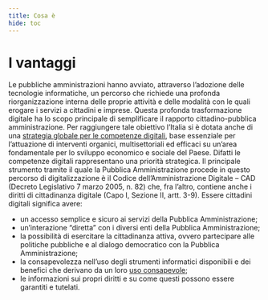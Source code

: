 ```yaml
---
title: Cosa è
hide: toc
---
```


# I vantaggi

Le pubbliche amministrazioni hanno avviato, attraverso l’adozione delle tecnologie informatiche,
un percorso che richiede una profonda riorganizzazione interna delle proprie attività e delle
modalità con le quali erogare i servizi a cittadini e imprese. Questa profonda trasformazione
digitale ha lo scopo principale di semplificare il rapporto cittadino-pubblica amministrazione.
Per raggiungere tale obiettivo l’Italia si è dotata anche di una [strategia globale per le competenze digitali](https://innovazione.gov.it/strategia-nazionale-per-le-competenze-digitali/), base essenziale per l’attuazione di interventi organici, multisettoriali ed efficaci su un’area
fondamentale per lo sviluppo economico e sociale del Paese. Difatti le competenze digitali
rappresentano una priorità strategica.
Il principale strumento tramite il quale la Pubblica Amministrazione procede in questo percorso di
digitalizzazione è il Codice dell’Amministrazione Digitale – CAD (Decreto Legislativo 7 marzo 2005,
n. 82) che, fra l’altro, contiene anche i diritti di cittadinanza digitale (Capo I, Sezione II, artt. 3-9).
Essere cittadini digitali significa avere:

- un accesso semplice e sicuro ai servizi della Pubblica Amministrazione;
- un’interazione “diretta” con i diversi enti della Pubblica Amministrazione;
- la possibilità di esercitare la cittadinanza attiva, ovvero partecipare alle politiche pubbliche e
    al dialogo democratico con la Pubblica Amministrazione;
- la consapevolezza nell’uso degli strumenti informatici disponibili e dei benefici che derivano
    da un loro [uso consapevole](https://www.agid.gov.it/sites/default/files/repository_files/competenze_digitali_per_i_cittadini.pdf);
- le informazioni sui propri diritti e su come questi possono essere garantiti e tutelati.
